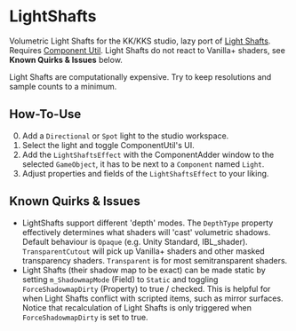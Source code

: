 # LightShafts

Volumetric Light Shafts for the KK/KKS studio, lazy port of [Light Shafts](https://github.com/robcupisz/LightShafts). Requires [Component Util](https://github.com/RSkoi/ComponentUtil). Light Shafts do not react to Vanilla+ shaders, see **Known Quirks & Issues** below.

Light Shafts are computationally expensive. Try to keep resolutions and sample counts to a minimum.

## How-To-Use

0. Add a `Directional` or `Spot` light to the studio workspace.
1. Select the light and toggle ComponentUtil's UI.
2. Add the `LightShaftsEffect` with the ComponentAdder window to the selected `GameObject`, it has to be next to a `Component` named `Light`.
3. Adjust properties and fields of the `LightShaftsEffect` to your liking.

## Known Quirks & Issues

- LightShafts support different 'depth' modes. The `DepthType` property effectively determines what shaders will 'cast' volumetric shadows. Default behaviour is `Opaque` (e.g. Unity Standard, IBL_shader). `TransparentCutout` will pick up Vanilla+ shaders and other masked transparency shaders. `Transparent` is for most semitransparent shaders.
- Light Shafts (their shadow map to be exact) can be made static by setting `m_ShadowmapMode` (Field) to `Static` and toggling `ForceShadowmapDirty` (Property) to true / checked.  This is helpful for when Light Shafts conflict with scripted items, such as mirror surfaces. Notice that recalculation of Light Shafts is only triggered when `ForceShadowmapDirty` is set to true.
